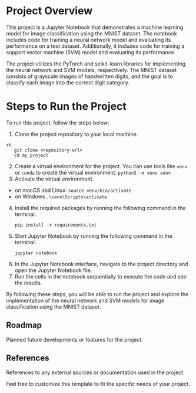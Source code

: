 # Project Overview

This project is a Jupyter Notebook that demonstrates a machine learning model for image classification using the MNIST dataset. The notebook includes code for training a neural network model and evaluating its performance on a test dataset. Additionally, it includes code for training a support vector machine (SVM) model and evaluating its performance.

The project utilizes the PyTorch and scikit-learn libraries for implementing the neural network and SVM models, respectively. The MNIST dataset consists of grayscale images of handwritten digits, and the goal is to classify each image into the correct digit category.

# Steps to Run the Project

To run this project, follow the steps below:

1. Clone the project repository to your local machine.

```
sh
   git clone <repository-url>
   cd my_project
```

2. Create a virtual environment for the project. You can use tools like `venv` or `conda` to create the virtual environment.
```python3 -m venv venv```
3. Activate the virtual environment.
 - on macOS abd Linux:
    ```source venv/bin/activate```
- on Windows
```.\venv\Scripts\activate```
4. Install the required packages by running the following command in the terminal:
   ```
   pip install -r requirements.txt
   ```
5. Start Jupyter Notebook by running the following command in the terminal:
   ```
   jupyter notebook
   ```
6. In the Jupyter Notebook interface, navigate to the project directory and open the Jupyter Notebook file.
7. Run the cells in the notebook sequentially to execute the code and see the results.

By following these steps, you will be able to run the project and explore the implementation of the neural network and SVM models for image classification using the MNIST dataset.

## Roadmap

Planned future developments or features for the project.

## References

References to any external sources or documentation used in the project.

Feel free to customize this template to fit the specific needs of your project.
